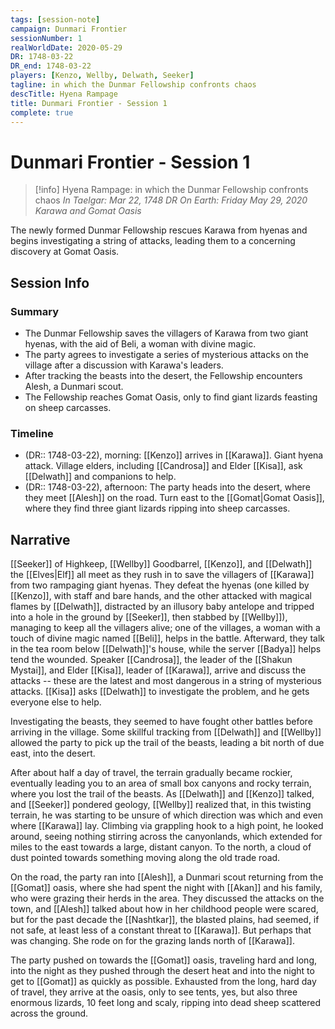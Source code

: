 ```yaml
---
tags: [session-note]
campaign: Dunmari Frontier
sessionNumber: 1
realWorldDate: 2020-05-29
DR: 1748-03-22
DR_end: 1748-03-22
players: [Kenzo, Wellby, Delwath, Seeker]
tagline: in which the Dunmar Fellowship confronts chaos
descTitle: Hyena Rampage
title: Dunmari Frontier - Session 1
complete: true
---
```

# Dunmari Frontier - Session 1

>[!info] Hyena Rampage: in which the Dunmar Fellowship confronts chaos
> *In Taelgar: Mar 22, 1748 DR*
> *On Earth: Friday May 29, 2020*
> *Karawa and Gomat Oasis*

The newly formed Dunmar Fellowship rescues Karawa from hyenas and begins investigating a string of attacks, leading them to a concerning discovery at Gomat Oasis.
## Session Info
### Summary
- The Dunmar Fellowship saves the villagers of Karawa from two giant hyenas, with the aid of Beli, a woman with divine magic.
- The party agrees to investigate a series of mysterious attacks on the village after a discussion with Karawa's leaders.
- After tracking the beasts into the desert, the Fellowship encounters Alesh, a Dunmari scout.
- The Fellowship reaches Gomat Oasis, only to find giant lizards feasting on sheep carcasses.
### Timeline
- (DR:: 1748-03-22), morning: [[Kenzo]] arrives in [[Karawa]]. Giant hyena attack. Village elders, including [[Candrosa]] and Elder [[Kisa]], ask [[Delwath]] and companions to help. 
- (DR:: 1748-03-22), afternoon: The party heads into the desert, where they meet [[Alesh]] on the road.  Turn east to the [[Gomat|Gomat Oasis]], where they find three giant lizards ripping into sheep carcasses.
## Narrative
[[Seeker]] of Highkeep, [[Wellby]] Goodbarrel, [[Kenzo]], and [[Delwath]] the [[Elves|Elf]] all meet as they rush in to save the villagers of [[Karawa]] from two rampaging giant hyenas. They defeat the hyenas (one killed by [[Kenzo]], with staff and bare hands, and the other attacked with magical flames by [[Delwath]], distracted by an illusory baby antelope and tripped into a hole in the ground by [[Seeker]], then stabbed by [[Wellby]]), managing to keep all the villagers alive; one of the villages, a woman with a touch of divine magic named [[Beli]], helps in the battle. Afterward, they talk in the tea room below [[Delwath]]'s house, while the server [[Badya]] helps tend the wounded. Speaker [[Candrosa]], the leader of the [[Shakun Mystai]], and Elder [[Kisa]], leader of [[Karawa]], arrive and discuss the attacks -- these are the latest and most dangerous in a string of mysterious attacks. [[Kisa]] asks [[Delwath]] to investigate the problem, and he gets everyone else to help.

Investigating the beasts, they seemed to have fought other battles before arriving in the village. Some skillful tracking from [[Delwath]] and [[Wellby]] allowed the party to pick up the trail of the beasts, leading a bit north of due east, into the desert.

After about half a day of travel, the terrain gradually became rockier, eventually leading you to an area of small box canyons and rocky terrain, where you lost the trail of the beasts. As [[Delwath]] and [[Kenzo]] talked, and [[Seeker]] pondered geology, [[Wellby]] realized that, in this twisting terrain, he was starting to be unsure of which direction was which and even where [[Karawa]] lay. Climbing via grappling hook to a high point, he looked around, seeing nothing stirring across the canyonlands, which extended for miles to the east towards a large, distant canyon. To the north, a cloud of dust pointed towards something moving along the old trade road.

On the road, the party ran into [[Alesh]], a Dunmari scout returning from the [[Gomat]] oasis, where she had spent the night with [[Akan]] and his family, who were grazing their herds in the area. They discussed the attacks on the town, and [[Alesh]] talked about how in her childhood people were scared, but for the past decade the [[Nashtkar]], the blasted plains, had seemed, if not safe, at least less of a constant threat to [[Karawa]]. But perhaps that was changing. She rode on for the grazing lands north of [[Karawa]].

The party pushed on towards the [[Gomat]] oasis, traveling hard and long, into the night as they pushed through the desert heat and into the night to get to [[Gomat]] as quickly as possible. Exhausted from the long, hard day of travel, they arrive at the oasis, only to see tents, yes, but also three enormous lizards, 10 feet long and scaly, ripping into dead sheep scattered across the ground.
